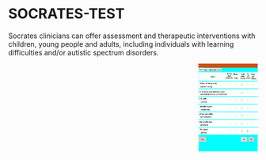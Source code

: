# SOCRATES-TEST
Socrates clinicians can offer assessment and therapeutic interventions with children, young people and adults, including individuals with learning difficulties and/or autistic spectrum disorders.

<img src="https://github.com/imjgautam/SOCRATES-TEST/blob/master/ss1.png" align="right"
     alt="Size Limit logo by Anton Lovchikov" width="120" height="178">

